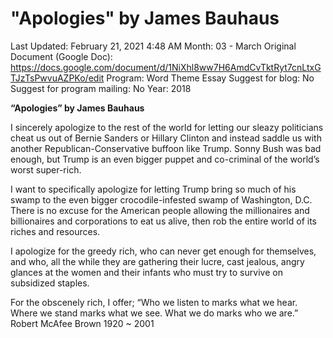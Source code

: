 # "Apologies" by James Bauhaus

Last Updated: February 21, 2021 4:48 AM
Month: 03 - March
Original Document (Google Doc): https://docs.google.com/document/d/1NiXhl8ww7H6AmdCvTktRyt7cnLtxGTJzTsPwvuAZPKo/edit
Program: Word Theme Essay
Suggest for blog: No
Suggest for program mailing: No
Year: 2018

**“Apologies” by James Bauhaus**

I sincerely apologize to the rest of the world for letting our sleazy politicians cheat us out of Bernie Sanders or Hillary Clinton and instead saddle us with another Republican-Conservative buffoon like Trump. Sonny Bush was bad enough, but Trump is an even bigger puppet and co-criminal of the world’s worst super-rich.

I want to specifically apologize for letting Trump bring so much of his swamp to the even bigger crocodile-infested swamp of Washington, D.C. There is no excuse for the American people allowing the millionaires and billionaires and corporations to eat us alive, then rob the entire world of its riches and resources.

I apologize for the greedy rich, who can never get enough for themselves, and who, all the while they are gathering their lucre, cast jealous, angry glances at the women and their infants who must try to survive on subsidized staples.

For the obscenely rich, I offer; “Who we listen to marks what we hear. Where we stand marks what we see. What we do marks who we are.” Robert McAfee Brown 1920 ~ 2001